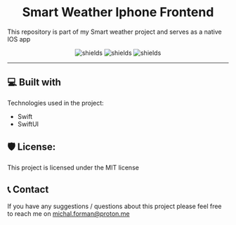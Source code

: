 <h1 align="center" id="title">Smart Weather Iphone Frontend</h1>



<p id="description">This repository is part of my Smart weather project and serves as a native IOS app</p>

<p align="center"><img src="https://img.shields.io/badge/License-MIT-red" alt="shields">
<img src="https://img.shields.io/badge/Language-Swift-blue" alt="shields">
<img src="https://img.shields.io/badge/Framework-SwiftUI-blue" alt="shields"></p>
<hr>

<h2>💻 Built with</h2>

Technologies used in the project:

*   Swift
*   SwiftUI

<h2>🛡️ License:</h2>

This project is licensed under the MIT license

<h2> 📞 Contact</h2>

If you have any suggestions / questions about this project please feel free to reach me on michal.forman@proton.me
